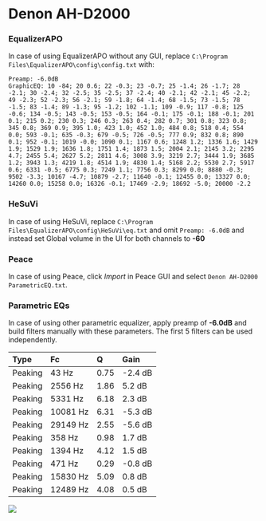 # Denon AH-D2000

### EqualizerAPO
In case of using EqualizerAPO without any GUI, replace `C:\Program Files\EqualizerAPO\config\config.txt`
with:
```
Preamp: -6.0dB
GraphicEQ: 10 -84; 20 0.6; 22 -0.3; 23 -0.7; 25 -1.4; 26 -1.7; 28 -2.1; 30 -2.4; 32 -2.5; 35 -2.5; 37 -2.4; 40 -2.1; 42 -2.1; 45 -2.2; 49 -2.3; 52 -2.3; 56 -2.1; 59 -1.8; 64 -1.4; 68 -1.5; 73 -1.5; 78 -1.5; 83 -1.4; 89 -1.3; 95 -1.2; 102 -1.1; 109 -0.9; 117 -0.8; 125 -0.6; 134 -0.5; 143 -0.5; 153 -0.5; 164 -0.1; 175 -0.1; 188 -0.1; 201 0.1; 215 0.2; 230 0.3; 246 0.3; 263 0.4; 282 0.7; 301 0.8; 323 0.8; 345 0.8; 369 0.9; 395 1.0; 423 1.0; 452 1.0; 484 0.8; 518 0.4; 554 0.0; 593 -0.1; 635 -0.3; 679 -0.5; 726 -0.5; 777 0.9; 832 0.8; 890 0.1; 952 -0.1; 1019 -0.0; 1090 0.1; 1167 0.6; 1248 1.2; 1336 1.6; 1429 1.9; 1529 1.9; 1636 1.8; 1751 1.4; 1873 1.5; 2004 2.1; 2145 3.2; 2295 4.7; 2455 5.4; 2627 5.2; 2811 4.6; 3008 3.9; 3219 2.7; 3444 1.9; 3685 1.2; 3943 1.3; 4219 1.8; 4514 1.9; 4830 1.4; 5168 2.2; 5530 2.7; 5917 0.6; 6331 -0.5; 6775 0.3; 7249 1.1; 7756 0.3; 8299 0.0; 8880 -0.3; 9502 -3.3; 10167 -4.7; 10879 -2.7; 11640 -0.1; 12455 0.0; 13327 0.0; 14260 0.0; 15258 0.0; 16326 -0.1; 17469 -2.9; 18692 -5.0; 20000 -2.2
```

### HeSuVi
In case of using HeSuVi, replace `C:\Program Files\EqualizerAPO\config\HeSuVi\eq.txt` and omit `Preamp:
-6.0dB` and instead set Global volume in the UI for both channels to **-60**

### Peace
In case of using Peace, click *Import* in Peace GUI and select `Denon AH-D2000 ParametricEQ.txt`.

### Parametric EQs
In case of using other parametric equalizer, apply preamp of **-6.0dB** and build filters manually with
these parameters. The first 5 filters can be used independently.

| Type    | Fc       |    Q | Gain    |
|:--------|:---------|:-----|:--------|
| Peaking | 43 Hz    | 0.75 | -2.4 dB |
| Peaking | 2556 Hz  | 1.86 | 5.2 dB  |
| Peaking | 5331 Hz  | 6.18 | 2.3 dB  |
| Peaking | 10081 Hz | 6.31 | -5.3 dB |
| Peaking | 29149 Hz | 2.55 | -5.6 dB |
| Peaking | 358 Hz   | 0.98 | 1.7 dB  |
| Peaking | 1394 Hz  | 4.12 | 1.5 dB  |
| Peaking | 471 Hz   | 0.29 | -0.8 dB |
| Peaking | 15830 Hz | 5.09 | 0.8 dB  |
| Peaking | 12489 Hz | 4.08 | 0.5 dB  |

![](https://raw.githubusercontent.com/jaakkopasanen/AutoEq/master/results/headphonecom/sbaf-serious/Denon%20AH-D2000/Denon%20AH-D2000.png)